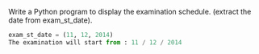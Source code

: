 Write a Python program to display the examination schedule. (extract the date from exam_st_date).
```python
exam_st_date = (11, 12, 2014)
The examination will start from : 11 / 12 / 2014
```